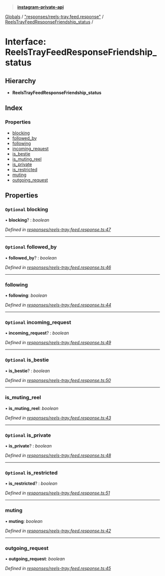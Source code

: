 > **[instagram-private-api](../README.md)**

[Globals](../README.md) / ["responses/reels-tray.feed.response"](../modules/_responses_reels_tray_feed_response_.md) / [ReelsTrayFeedResponseFriendship_status](_responses_reels_tray_feed_response_.reelstrayfeedresponsefriendship_status.md) /

# Interface: ReelsTrayFeedResponseFriendship_status

## Hierarchy

* **ReelsTrayFeedResponseFriendship_status**

## Index

### Properties

* [blocking](_responses_reels_tray_feed_response_.reelstrayfeedresponsefriendship_status.md#optional-blocking)
* [followed_by](_responses_reels_tray_feed_response_.reelstrayfeedresponsefriendship_status.md#optional-followed_by)
* [following](_responses_reels_tray_feed_response_.reelstrayfeedresponsefriendship_status.md#following)
* [incoming_request](_responses_reels_tray_feed_response_.reelstrayfeedresponsefriendship_status.md#optional-incoming_request)
* [is_bestie](_responses_reels_tray_feed_response_.reelstrayfeedresponsefriendship_status.md#optional-is_bestie)
* [is_muting_reel](_responses_reels_tray_feed_response_.reelstrayfeedresponsefriendship_status.md#is_muting_reel)
* [is_private](_responses_reels_tray_feed_response_.reelstrayfeedresponsefriendship_status.md#optional-is_private)
* [is_restricted](_responses_reels_tray_feed_response_.reelstrayfeedresponsefriendship_status.md#optional-is_restricted)
* [muting](_responses_reels_tray_feed_response_.reelstrayfeedresponsefriendship_status.md#muting)
* [outgoing_request](_responses_reels_tray_feed_response_.reelstrayfeedresponsefriendship_status.md#outgoing_request)

## Properties

### `Optional` blocking

• **blocking**? : *boolean*

*Defined in [responses/reels-tray.feed.response.ts:47](https://github.com/dilame/instagram-private-api/blob/3e16058/src/responses/reels-tray.feed.response.ts#L47)*

___

### `Optional` followed_by

• **followed_by**? : *boolean*

*Defined in [responses/reels-tray.feed.response.ts:46](https://github.com/dilame/instagram-private-api/blob/3e16058/src/responses/reels-tray.feed.response.ts#L46)*

___

###  following

• **following**: *boolean*

*Defined in [responses/reels-tray.feed.response.ts:44](https://github.com/dilame/instagram-private-api/blob/3e16058/src/responses/reels-tray.feed.response.ts#L44)*

___

### `Optional` incoming_request

• **incoming_request**? : *boolean*

*Defined in [responses/reels-tray.feed.response.ts:49](https://github.com/dilame/instagram-private-api/blob/3e16058/src/responses/reels-tray.feed.response.ts#L49)*

___

### `Optional` is_bestie

• **is_bestie**? : *boolean*

*Defined in [responses/reels-tray.feed.response.ts:50](https://github.com/dilame/instagram-private-api/blob/3e16058/src/responses/reels-tray.feed.response.ts#L50)*

___

###  is_muting_reel

• **is_muting_reel**: *boolean*

*Defined in [responses/reels-tray.feed.response.ts:43](https://github.com/dilame/instagram-private-api/blob/3e16058/src/responses/reels-tray.feed.response.ts#L43)*

___

### `Optional` is_private

• **is_private**? : *boolean*

*Defined in [responses/reels-tray.feed.response.ts:48](https://github.com/dilame/instagram-private-api/blob/3e16058/src/responses/reels-tray.feed.response.ts#L48)*

___

### `Optional` is_restricted

• **is_restricted**? : *boolean*

*Defined in [responses/reels-tray.feed.response.ts:51](https://github.com/dilame/instagram-private-api/blob/3e16058/src/responses/reels-tray.feed.response.ts#L51)*

___

###  muting

• **muting**: *boolean*

*Defined in [responses/reels-tray.feed.response.ts:42](https://github.com/dilame/instagram-private-api/blob/3e16058/src/responses/reels-tray.feed.response.ts#L42)*

___

###  outgoing_request

• **outgoing_request**: *boolean*

*Defined in [responses/reels-tray.feed.response.ts:45](https://github.com/dilame/instagram-private-api/blob/3e16058/src/responses/reels-tray.feed.response.ts#L45)*